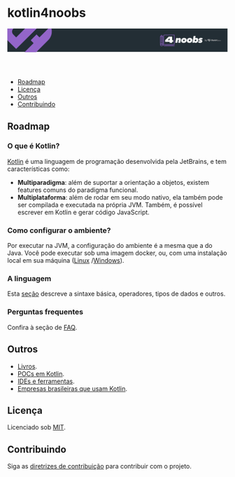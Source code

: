# kotlin4noobs

<!--suppress HtmlDeprecatedAttribute -->
<header>
    <p align="center"> <img src="doc/images/header-4noobs.svg" alt=""> </p>
</header>

* [Roadmap](#roadmap)
* [Licença](#license)
* [Outros](#others)
* [Contribuindo](#contributing)

<div id='roadmap'></div> 

## Roadmap

### O que é Kotlin?

[Kotlin](https://kotlinlang.org) é uma linguagem de programação desenvolvida pela JetBrains, e tem características
como:

- **Multiparadigma**: além de suportar a orientação a objetos, existem features comuns do paradigma funcional.
- **Multiplataforma**: além de rodar em seu modo nativo, ela também pode ser compilada e executada na própria JVM.
  Também, é possível escrever em Kotlin e gerar código JavaScript.

### Como configurar o ambiente?

Por executar na JVM, a configuração do ambiente é a mesma que a do Java. Você pode executar sob uma imagem docker, ou,
com uma instalação local em sua máquina
([Linux](https://github.com/paulorievrs/java4noobs/blob/master/2%20-%20Ambiente/2.1-Ambiente-Linux.md)
/[Windows](https://github.com/paulorievrs/java4noobs/blob/master/2%20-%20Ambiente/2.1-Ambiente-Windows.md)).

### A linguagem

Esta [seção](doc/readmes/SINTAXE.md) descreve a sintaxe básica, operadores, tipos de dados e outros.

### Perguntas frequentes

Confira à seção de [FAQ](doc/readmes/FAQ.md).

<div id='others'></div> 

## Outros

- [Livros](doc/readmes/BOOKS.md).
- [POCs em Kotlin](doc/readmes/POCs.md).
- [IDEs e ferramentas](doc/readmes/TOOLS.md).
- [Empresas brasileiras que usam Kotlin](https://github.com/Kotlin-BR/kotlin-no-backend).

## Licença

Licenciado sob [MIT](/LICENSE).

<div id='contributing'></div>

## Contribuindo

Siga as [diretrizes de contribuição](CONTRIBUTING.md) para contribuir com o projeto.
